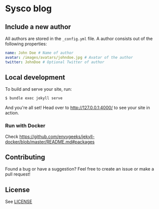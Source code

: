 # Sysco blog

## Include a new author

All authors are stored in the `_config.yml` file.
A author consists out of the following properties:

```yml
name: John Doe # Name of author
avatar: /images/avatars/johndoe.jpg # Avatar of the author
twitter: JohnDoe # Optional Twitter of author
```

## Local development

To build and serve your site, run:

```bash
$ bundle exec jekyll serve
```

And you're all set! Head over to http://127.0.0.1:4000/ to see your site in action.

### Run with Docker

Check
<https://github.com/envygeeks/jekyll-docker/blob/master/README.md#packages>

## Contributing
Found a bug or have a suggestion? Feel free to create an issue or make a pull request!

## License
See [LICENSE](https://github.com/chesterhow/tale/blob/master/LICENSE)
